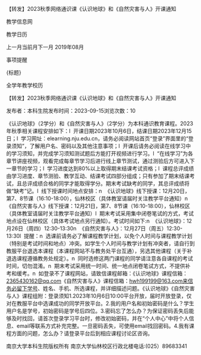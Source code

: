 






【转发】2023秋季网络通识课《认识地球》和《自然灾害与人》开课通知





























教学信息网







































教学日历



上一月当前月下一月
2019年08月





事项提醒


{标题}


全学年教学校历
























【转发】2023秋季网络通识课《认识地球》和《自然灾害与人》开课通知

发布者：本科生院发布时间：2023-09-15浏览次数：10

《认识地球》（2学分）和《自然灾害与人》（2学分）为本科通识教育课程。2023年秋季相关课程安排如下：l  开课日期2023年10月6日，结课日期2023年12月15日；l  学习网址：elearning.nju.edu.cn，请务必阅读网站首页“登录”界面里的“登录须知”，了解用户名、密码以及其他注意事项；l  开课后请务必阅读在线学习中的学习须知，并完成学习须知测试题后方能打开视频进行学习。l  “在线学习”为各章节讲座视频，观看完成每章节学习后进行线上章节测试，通过测验后方可进入下一章节的学习；l  学习进度达到80%以上取得期末结课考试资格；l  课程总评成绩由学习进度、章节测验、教学互动、结课考试四部分组成；只有参加了期末结课考试，且总评成绩合格的同学才能取得学分。期末考试缺考的同学，其总评成绩将做“缺考”记。l  线下授课时间地点安排：n  《认识地球》线下授课：12月20日，第7、8节课（16:10-18:00），仙林校区（具体教室请届时关注教学平台通知）n  《自然灾害与人》线下授课：12月21日，第7、8节课（16:10-18:00），仙林校区（具体教室请届时关注教学平台通知）l  期末考试采用集中闭卷笔试的方式，考试地点设在仙林校区（具体考试地点另行通知）。考试时间如下:n  《认识地球》：12月26日（周四）12:30-13:30n  《自然灾害与人》：12月27日（周五）12:30-13:30l  提醒：n  选课前请务必了解课程教学计划，以免个人时间与课程教学计划（特别是考试时间和地点）冲突。如学生个人时间与教学计划有冲突者，请自行到教服平台退选本课程（本课程网站不与教务处平台互通），另选其他课程（关于补退选课程遵循教务处规定）。n  同时选修这两门课程的同学请注意各自课程的考试时间，切勿混淆。n  期末考试采用统一时间、统一地点闭卷笔试方式，不提供补考和缓考。n  如登录不了课程网站，请致信课程邮箱：《认识地球》课程信箱：2365430162@qq.com《自然灾害与人》课程信箱：hwh199199@163.com来信务必留下学号、姓名、手机、所选课程，并详细描述问题。《认识地球》《自然灾害与人》课程组附：登录须知1.2023年10月6日10:00平台开放，届时开放登录，仅对在教服平台中选课成功的同学开放平台。2.我的用户名和初始密码是什么？学生用户名是学号，初始密码是学号后四位。3.密码忘了怎么办？为保证密码丢失后能够及时找回，请首次登录学习平台时，修改初始密码，并在“个人中心”中将个人信息、email等联系方式补充完整。一旦密码丢失，可使用email找回密码。4.我有课程方面的问题，怎么办？请登录平台后到相应课程讨论区咨询。

















南京大学本科生院版权所有
南京大学仙林校区行政北楼电话:(025）89683341






















